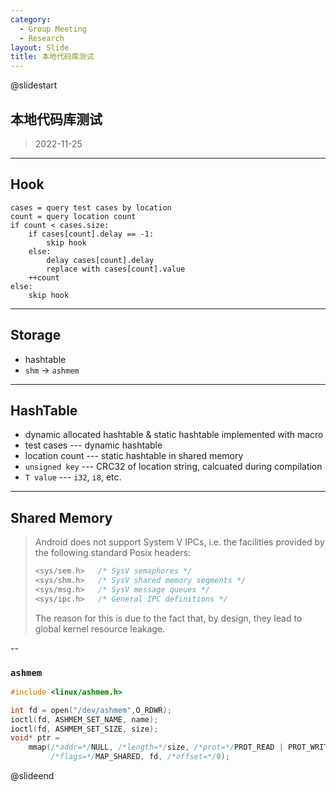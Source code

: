 ```yaml
---
category:
  - Group Meeting
  - Research
layout: Slide
title: 本地代码库测试
---
```


@slidestart

## 本地代码库测试

> 2022-11-25

---

## Hook

```pseudocode
cases = query test cases by location
count = query location count
if count < cases.size:
    if cases[count].delay == -1:
        skip hook
    else:
    	delay cases[count].delay
        replace with cases[count].value
    ++count
else:
    skip hook
```

---

## Storage

- hashtable
- `shm` -> `ashmem`

---

## HashTable

- dynamic allocated hashtable & static hashtable implemented with macro
- test cases --- dynamic hashtable
- location count --- static hashtable in shared memory
- `unsigned key` --- CRC32 of location string, calcuated during compilation
- `T value` --- `i32`, `i8`, etc.

---

## Shared Memory

> Android does not support System V IPCs, i.e. the facilities provided by the
> following standard Posix headers:
>
> ```c
> <sys/sem.h>   /* SysV semaphores */
> <sys/shm.h>   /* SysV shared memory segments */
> <sys/msg.h>   /* SysV message queues */
> <sys/ipc.h>   /* General IPC definitions */
> ```
>
> The reason for this is due to the fact that, by design, they lead to global
> kernel resource leakage.

--

### `ashmem`

```c
#include <linux/ashmem.h>

int fd = open("/dev/ashmem",O_RDWR);
ioctl(fd, ASHMEM_SET_NAME, name);
ioctl(fd, ASHMEM_SET_SIZE, size);
void* ptr =
    mmap(/*addr=*/NULL, /*length=*/size, /*prot=*/PROT_READ | PROT_WRITE,
         /*flags=*/MAP_SHARED, fd, /*offset=*/0);
```

@slideend
